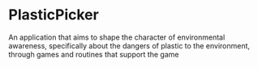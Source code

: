# PlasticPicker
An application that aims to shape the character of environmental awareness, specifically about the dangers of plastic to the environment, through games and routines that support the game
